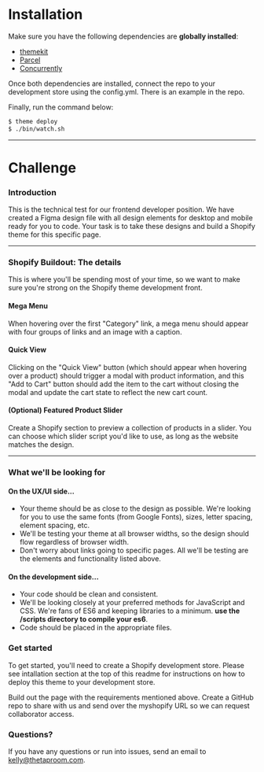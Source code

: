 # Installation

Make sure you have the following dependencies are **globally installed**:
* [themekit](https://shopify.github.io/themekit/)
* [Parcel](https://parceljs.org/getting_started.html)
* [Concurrently](https://www.npmjs.com/package/concurrently#install)

Once both dependencies are installed, connect the repo to your development store using the config.yml. There is an example in the repo.

Finally, run the command below:
```sh
$ theme deploy
$ ./bin/watch.sh
```

***

# Challenge

### Introduction
This is the technical test for our frontend developer position. We have created a Figma design file with all design elements for desktop and mobile ready for you to code. Your task is to take these designs and build a Shopify theme for this specific page.

***

### Shopify Buildout: The details
This is where you'll be spending most of your time, so we want to make sure you're strong on the Shopify theme development front.

#### Mega Menu
When hovering over the first "Category" link, a mega menu should appear with four groups of links and an image with a caption.

#### Quick View
Clicking on the "Quick View" button (which should appear when hovering over a product) should trigger a modal with product information, and this "Add to Cart" button should add the item to the cart without closing the modal and update the cart state to reflect the new cart count.

#### (Optional) Featured Product Slider
Create a Shopify section to preview a collection of products in a slider. You can choose which slider script you'd like to use, as long as the website matches the design.

***

### What we'll be looking for

#### On the UX/UI side...
* Your theme should be as close to the design as possible. We're looking for you to use the same fonts (from Google Fonts), sizes, letter spacing, element spacing, etc.
* We'll be testing your theme at all browser widths, so the design should flow regardless of browser width.
* Don't worry about links going to specific pages. All we'll be testing are the elements and functionality listed above.

#### On the development side...
* Your code should be clean and consistent.
* We'll be looking closely at your preferred methods for JavaScript and CSS. We're fans of ES6 and keeping libraries to a minimum. **use the /scripts directory to compile your es6**.
* Code should be placed in the appropriate files.

### Get started
To get started, you'll need to create a Shopify development store. Please see intallation section at the top of this readme for instructions on how to deploy this theme to your development store.

Build out the page with the requirements mentioned above. Create a GitHub repo to share with us and send over the myshopify URL so we can request collaborator access.

### Questions?
If you have any questions or run into issues, send an email to [kelly@thetaproom.com](mailto:kelly@thetaproom.com).








